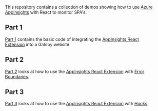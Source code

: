 This repository contains a collection of demos showing how to use [Azure AppInsights](https://docs.microsoft.com/en-gb/azure/azure-monitor/app/app-insights-overview?WT.mc_id=reactappinsights-github-aapowell) with React to monitor SPA's.

## Part 1

[Part 1](./AppInsights-Part1) contains the basic code of integrating the [AppInsights React Extension](https://docs.microsoft.com/en-us/azure/azure-monitor/app/javascript?WT.mc_id=reactappinsights-github-aapowell#react-extensions) into a Gatsby website.


## Part 2

[Part 2](./AppInsights-Part2) looks at how to use the [AppInsights React Extension](https://docs.microsoft.com/en-us/azure/azure-monitor/app/javascript?WT.mc_id=reactappinsights-github-aapowell#react-extensions) with [Error Boundaries](https://reactjs.org/docs/error-boundaries.html).


## Part 3

[Part 3](./AppInsights-Part3) looks at how to use the [AppInsights React Extension](https://docs.microsoft.com/en-us/azure/azure-monitor/app/javascript?WT.mc_id=reactappinsights-github-aapowell#react-extensions) with [Hooks](https://reactjs.org/docs/hooks-intro.html).